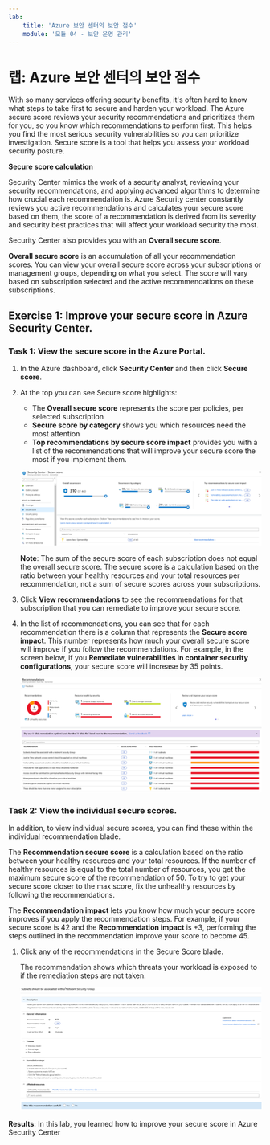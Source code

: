```yaml
---
lab:
    title: 'Azure 보안 센터의 보안 점수'
    module: '모듈 04 - 보안 운영 관리'
---
```


# 랩: Azure 보안 센터의 보안 점수

With so many services offering security benefits, it's often hard to know what steps to take first to secure and harden your workload. The Azure secure score reviews your security recommendations and prioritizes them for you, so you know which recommendations to perform first. This helps you find the most serious security vulnerabilities so you can prioritize investigation. Secure score is a tool that helps you assess your workload security posture.

**Secure score calculation**

Security Center mimics the work of a security analyst, reviewing your security recommendations, and applying advanced algorithms to determine how crucial each recommendation is.
Azure Security center constantly reviews you active recommendations and calculates your secure score based on them, the score of a recommendation is derived from its severity and security best practices that will affect your workload security the most.

Security Center also provides you with an **Overall secure score**. 

**Overall secure score** is an accumulation of all your recommendation scores. You can view your overall secure score across your subscriptions or management groups, depending on what you select. The score will vary based on subscription selected and the active recommendations on these subscriptions.



 
## Exercise 1: Improve your secure score in Azure Security Center.

### Task 1: View the secure score in the Azure Portal.

1.  In the Azure dashboard, click **Security Center** and then click **Secure score**.
2.  At the top you can see Secure score highlights:

       - The **Overall secure score** represents the score per policies, per selected subscription
       - **Secure score by category** shows you which resources need the most attention
       - **Top recommendations by secure score impact** provides you with a list of the recommendations that will improve your secure score the most if you implement them.

 
       ![Screenshot](../Media/Module-4/94b1f8c6-0335-4401-8345-0625f438db7d.png)

    
      **Note**: The sum of the secure score of each subscription does not equal       the overall secure score. The secure score is a calculation based on the      ratio between your healthy resources and your total resources per     recommendation, not a sum of secure scores across your subscriptions. 


3.  Click **View recommendations** to see the recommendations for that subscription that you can remediate to improve your secure score.
4.  In the list of recommendations, you can see that for each recommendation there is a column that represents the **Secure score impact**. This number represents how much your overall secure score will improve if you follow the recommendations. For example, in the screen below, if you **Remediate vulnerabilities in container security configurations**, your secure score will increase by 35 points.

       ![Screenshot](../Media/Module-4/45893315-b503-4beb-8beb-20730b0fc9d3.png)

### Task 2: View the individual secure scores.


In addition, to view individual secure scores, you can find these within the individual recommendation blade.  

The **Recommendation secure score** is a calculation based on the ratio between your healthy resources and your total resources. If the number of healthy resources is equal to the total number of resources, you get the maximum secure score of the recommendation of 50. To try to get your secure score closer to the max score, fix the unhealthy resources by following the recommendations.

The **Recommendation impact** lets you know how much your secure score improves if you apply the recommendation steps. For example, if your secure score is 42 and the **Recommendation impact** is +3, performing the steps outlined in the recommendation improve your score to become 45.


1.  Click any of the recommendations in the Secure Score blade.

    The recommendation shows which threats your workload is exposed to if the remediation steps are not taken.

     ![Screenshot](../Media/Module-4/a2266b39-71bf-4d32-90cc-4f437a28e3a5.png)



**Results**: In this lab, you learned how to improve your secure score in Azure Security Center
